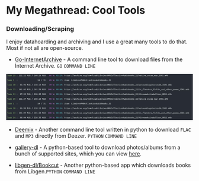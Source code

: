# My Megathread: Cool Tools


### Downloading/Scraping

I enjoy datahoarding and archiving and I use a great many tools to do that. Most if not all are open-source.

 - [Go-InternetArchive](https://github.com/nektro/go-internetarchive) - A command line tool to download files from the Internet Archive. `GO` `COMMAND LINE`


![goiapic](/megathread/goia.jpg)


 - [Deemix](https://deemix.app/) - Another command line tool written in python to download `FLAC` and `MP3` directly from Deezer. `PYTHON` `COMMAND LINE`

 - [gallery-dl](https://github.com/mikf/gallery-dl) - A python-based tool to download photos/albums from a bunch of supported sites, which you can view [here](https://github.com/mikf/gallery-dl/blob/master/docs/supportedsites.rst).

 - [libgen-dl/Bookcut](https://github.com/costis94/bookcut) - Another python-based app which downloads books from Libgen.`PYTHON` `COMMAND LINE`


